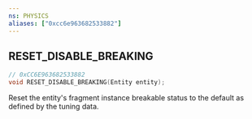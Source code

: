 ```yaml
---
ns: PHYSICS
aliases: ["0xcc6e963682533882"]
---
```

## RESET_DISABLE_BREAKING

```c
// 0xCC6E963682533882
void RESET_DISABLE_BREAKING(Entity entity);
```

Reset the entity's fragment instance breakable status to the default as defined by the tuning data.

